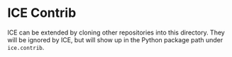 # ICE Contrib

ICE can be extended by cloning other repositories into this directory. They will be ignored by ICE, but will show up in the Python package path under `ice.contrib`.
